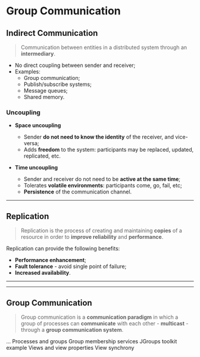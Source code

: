 # Group Communication

## Indirect Communication

> Communication between entities in a distributed system through an **intermediary**.

* No direct coupling between sender and receiver;
* Examples:
  * Group communication;
  * Publish/subscribe systems;
  * Message queues;
  * Shared memory.

### Uncoupling

* **Space uncoupling**
  * Sender **do not need to know the identity** of the receiver, and vice-versa;
  * Adds **freedom** to the system: participants may be replaced, updated, replicated, etc.

* **Time uncoupling**
  * Sender and receiver do not need to be **active at the same time**;
  * Tolerates **volatile environments**: participants come, go, fail, etc;
  * **Persistence** of the communication channel.

---

## Replication <!--Improve this-->

> Replication is the process of creating and maintaining **copies** of a resource in order to **improve reliability** and **performance**.

Replication can provide the following benefits:

* **Performance enhancement**;
* **Fault tolerance** - avoid single point of failure;
* **Increased availability**. 

---
---

## Group Communication

> Group communication is a **communication paradigm** in which a group of processes can **communicate** with each other - **multicast** - through a **group communication system**.

...
Processes and groups
Group membership services
JGroups toolkit example
Views and view properties
View synchrony